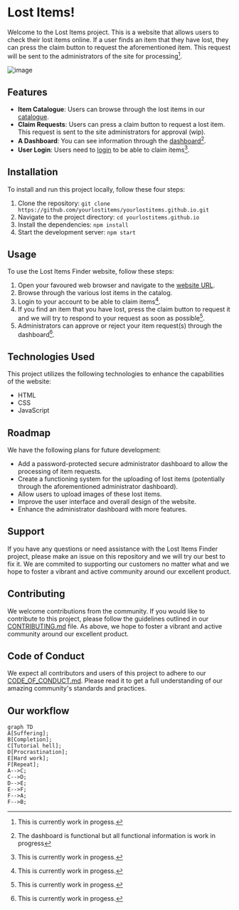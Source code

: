 # Lost Items!

Welcome to the Lost Items project. This is a website that allows users to check their lost items online. If a user finds an item that they have lost, they can press the claim button to request the aforementioned item. This request will be sent to the administrators of the site for processing[^1].

![image](https://github.com/user-attachments/assets/84643b0c-7be5-4bb9-9c16-3dcfadb15c35)

## Features

- **Item Catalogue**: Users can browse through the lost items in our [catalogue](catalogue/index.html).
- **Claim Requests**: Users can press a claim button to request a lost item. This request is sent to the site administrators for approval (wip).
- **A Dashboard**: You can see information through the [dashboard](dashboard/index.html)[^2].
- **User Login**: Users need to [login](login/index.html) to be able to claim items[^1].

## Installation

To install and run this project locally, follow these four steps:

1. Clone the repository: `git clone https://github.com/yourlostitems/yourlostitems.github.io.git`
2. Navigate to the project directory: `cd yourlostitems.github.io`
3. Install the dependencies: `npm install`
4. Start the development server: `npm start`

## Usage

To use the Lost Items Finder website, follow these steps:

1. Open your favoured web browser and navigate to the [website URL](https://yourlostitems.github.io/).
2. Browse through the various lost items in the catalog.
3. Login to your account to be able to claim items[^1].
4. If you find an item that you have lost, press the claim button to request it and we will try to respond to your request as soon as possible[^1].
5. Administrators can approve or reject your item request(s) through the dashboard[^1].

## Technologies Used

This project utilizes the following technologies to enhance the capabilities of the website:

- HTML
- CSS
- JavaScript

## Roadmap

We have the following plans for future development:

- Add a password-protected secure administrator dashboard to allow the processing of item requests.
- Create a functioning system for the uploading of lost items (potentially through the aforementioned administrator dashboard).
- Allow users to upload images of these lost items.
- Improve the user interface and overall design of the website.
- Enhance the administrator dashboard with more features.

## Support

If you have any questions or need assistance with the Lost Items Finder project, please make an issue on this repository and we will try our best to fix it. We are commited to supporting our customers no matter what and we hope to foster a vibrant and active community around our excellent product.

## Contributing

We welcome contributions from the community. If you would like to contribute to this project, please follow the guidelines outlined in our [CONTRIBUTING.md](CONTRIBUTING.md) file. As above, we hope to foster a vibrant and active community around our excellent product.

## Code of Conduct

We expect all contributors and users of this project to adhere to our [CODE_OF_CONDUCT.md](CODE_OF_CONDUCT.md). Please read it to get a full understanding of our amazing community's standards and practices.

## Our workflow

```mermaid
graph TD
A[Suffering];
B[Completion];
C[Tutorial hell];
D[Procrastination];
E[Hard work];
F[Repeat];
A-->C;
C-->D;
D-->E;
E-->F;
F-->A;
F-->B;
```

[^1]: This is currently work in progess.
[^2]: The dashboard is functional but all functional information is work in progress
